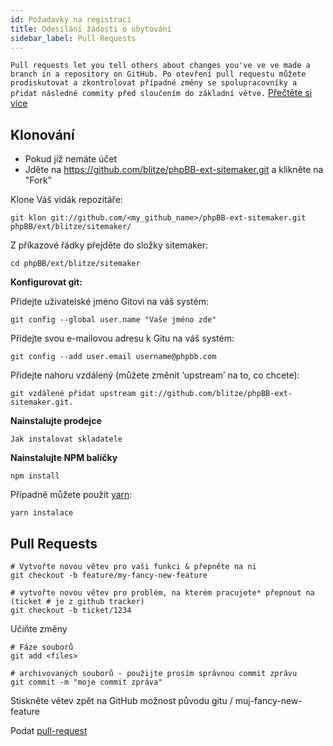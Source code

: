 ```yaml
---
id: Požadavky na registraci
title: Odesílání žádosti o ubytování
sidebar_label: Pull Requests
---
```


`Pull requests let you tell others about changes you've ve ve made a branch in a repository on GitHub. Po otevření pull requestu můžete prodiskutovat a zkontrolovat případné změny se spolupracovníky a přidat následné commity před sloučením do základní větve.` [Přečtěte si více](https://help.github.com/articles/about-pull-requests/)

## Klonování

* Pokud již nemáte účet
* Jděte na https://github.com/blitze/phpBB-ext-sitemaker.git a klikněte na "Fork"

Klone Váš vidák repozitáře:

    git klon git://github.com/<my_github_name>/phpBB-ext-sitemaker.git phpBB/ext/blitze/sitemaker/
    

Z příkazové řádky přejděte do složky sitemaker:

    cd phpBB/ext/blitze/sitemaker
    

**Konfigurovat git:**

Přidejte uživatelské jméno Gitovi na váš systém:

    git config --global user.name "Vaše jméno zde"
    

Přidejte svou e-mailovou adresu k Gitu na váš systém:

    git config --add user.email username@phpbb.com
    

Přidejte nahoru vzdálený (můžete změnit ‘upstream’ na to, co chcete):

    git vzdálené přidat upstream git://github.com/blitze/phpBB-ext-sitemaker.git.
    

**Nainstalujte prodejce**

    Jak instalovat skladatele
    

**Nainstalujte NPM balíčky**

    npm install
    

Případně můžete použít [yarn](https://yarnpkg.com):

    yarn instalace
    

## Pull Requests

    # Vytvořte novou větev pro vaši funkci & přepněte na ni
    git checkout -b feature/my-fancy-new-feature
    
    # vytvořte novou větev pro problém, na kterém pracujete* přepnout na (ticket # je z github tracker)
    git checkout -b ticket/1234
    

Učiňte změny

    # Fáze souborů
    git add <files> 
    
    # archivovaných souborů - použijte prosím správnou commit zprávu
    git commit -m "moje commit zpráva"
    

Stiskněte větev zpět na GitHub možnost původu gitu / muj-fancy-new-feature

Podat [pull-request](https://github.com/blitze/phpBB-ext-sitemaker/pulls)